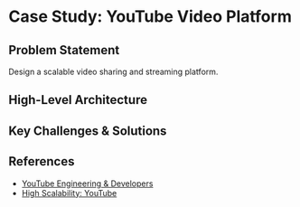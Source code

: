 # Case Study: YouTube Video Platform

## Problem Statement
Design a scalable video sharing and streaming platform.

## High-Level Architecture

## Key Challenges & Solutions

## References
- [YouTube Engineering & Developers](https://developers.google.com/youtube/)
- [High Scalability: YouTube](http://highscalability.com/youtube-architecture)
